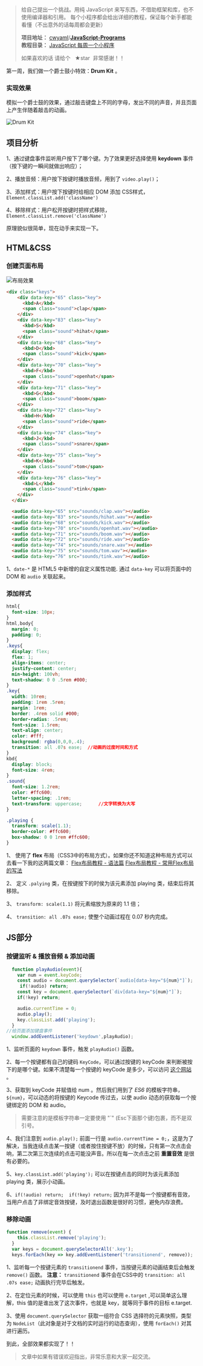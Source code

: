 > 给自己提出一个挑战。用纯 JavaScript 来写东西，不借助框架和库，也不使用编译器和引用。
> 每个小程序都会给出详细的教程，保证每个新手都能看懂（不出意外的话每周都会更新） <br>
>
> **项目地址：** [cwyaml](https://github.com/cwyaml)/**[JavaScript-Programs](https://github.com/cwyaml/JavaScript-Programs)**  <br>
> **教程目录：** [JavaScript 每周一个小程序](http://www.cwyaml.top/2017/04/25/%E6%AF%8F%E5%91%A8%E4%B8%80%E4%B8%AAJS%E5%B0%8F%E7%A8%8B%E5%BA%8F/) <br>
>
> 如果喜欢的话 请给个   ★star  非常感谢！！

第一周，我们做一个爵士鼓小特效：**Drum Kit** 。

### 实现效果
模拟一个爵士鼓的效果，通过敲击键盘上不同的字母，发出不同的声音，并且页面上产生伴随着敲击的动画。

![Drum Kit](http://upload-images.jianshu.io/upload_images/4030390-1c586f07f4c12fce.gif?imageMogr2/auto-orient/strip)

## 项目分析
1、通过键盘事件监听用户按下了哪个键。为了效果更好选择使用 **keydown** 事件（按下键的一瞬间就做出响应）；

2、播放音频：用户按下按键时播放音频，用到了 `video.play()`；

3、添加样式：用户按下按键时给相应 DOM 添加 CSS样式，`Element.classList.add('className')`

4、移除样式：用户松开按键时把样式移除，`Element.classList.remove('className')`

原理貌似很简单，现在动手来实现一下。

## HTML&CSS
### 创建页面布局

![布局效果](http://upload-images.jianshu.io/upload_images/4030390-828aa9146c6bbdb9.png?imageMogr2/auto-orient/strip%7CimageView2/2/w/1240)

``` html
<div class="keys">
    <div data-key="65" class="key">
      <kbd>A</kbd>
      <span class="sound">clap</span>
    </div>
    <div data-key="83" class="key">
      <kbd>S</kbd>
      <span class="sound">hihat</span>
    </div>
    <div data-key="68" class="key">
      <kbd>D</kbd>
      <span class="sound">kick</span>
    </div>
    <div data-key="70" class="key">
      <kbd>F</kbd>
      <span class="sound">openhat</span>
    </div>
    <div data-key="71" class="key">
      <kbd>G</kbd>
      <span class="sound">boom</span>
    </div>
    <div data-key="72" class="key">
      <kbd>H</kbd>
      <span class="sound">ride</span>
    </div>
    <div data-key="74" class="key">
      <kbd>J</kbd>
      <span class="sound">snare</span>
    </div>
    <div data-key="75" class="key">
      <kbd>K</kbd>
      <span class="sound">tom</span>
    </div>
    <div data-key="76" class="key">
      <kbd>L</kbd>
      <span class="sound">tink</span>
    </div>
  </div>

  <audio data-key="65" src="sounds/clap.wav"></audio>
  <audio data-key="83" src="sounds/hihat.wav"></audio>
  <audio data-key="68" src="sounds/kick.wav"></audio>
  <audio data-key="70" src="sounds/openhat.wav"></audio>
  <audio data-key="71" src="sounds/boom.wav"></audio>
  <audio data-key="72" src="sounds/ride.wav"></audio>
  <audio data-key="74" src="sounds/snare.wav"></audio>
  <audio data-key="75" src="sounds/tom.wav"></audio>
  <audio data-key="76" src="sounds/tink.wav"></audio>
```

1、`date-*` 是 HTML5 中新增的自定义属性功能. 通过 `data-key` 可以将页面中的 DOM 和 `audio` 关联起来。

### 添加样式
``` css
html{
  font-size: 10px;
}
html,body{
  margin: 0;
  padding: 0;
}
.keys{
  display: flex;      
  flex: 1;
  align-items: center;
  justify-content: center;
  min-height: 100vh;
  text-shadow: 0 0 .5rem #000;
}
.key{
  width: 10rem;
  padding: 1rem .5rem;
  margin: 1rem;
  border: .4rem solid #000;
  border-radius: .5rem;
  font-size: 1.5rem;
  text-align: center;
  color: #fff;
  background: rgba(0,0,0,.4);
  transition: all .07s ease;  //动画的过度时间和方式
}
kbd{
  display: block;
  font-size: 4rem;
}
.sound{
  font-size: 1.2rem;
  color: #ffc600;
  letter-spacing: .1rem;       
  text-transform: uppercase;      //文字转换为大写
}

.playing {
  transform: scale(1.1);
  border-color: #ffc600;
  box-shadow: 0 0 1rem #ffc600;
}
```

1、 使用了 **flex** 布局（CSS3中的布局方式）。如果你还不知道这种布局方式可以去看一下我的这两篇文章：
[Flex布局教程 - 语法篇](http://www.jianshu.com/p/5405f9bf9996)
[Flex布局教程 - 常用Flex布局的写法](http://www.jianshu.com/p/92d8e9f708a6)

2、 定义 `.palying` 类，在按键按下的时侯为该元素添加 playing 类，结束后将其移除。

3、 `transform: scale(1.1)` 将元素缩放为原来的 1.1 倍；

4、 `transition: all .07s ease;` 使整个动画过程在 0.07 秒内完成。

## JS部分
### 按键监听 & 播放音频 & 添加动画
``` js
  function playAudio(event){
    var num = event.keyCode;    
    const audio = document.querySelector(`audio[data-key="${num}"]`);
     if(!audio) return;  
    const key = document.querySelector(`div[data-key="${num}"]`);
    if(!key) return;

    audio.currentTime = 0;     
    audio.play();    
    key.classList.add('playing');   
  }
//给页面添加键盘事件
  window.addEventListener('keydown',playAudio);
```

1、监听页面的 `keydown` 事件，触发 `playAudio()` 函数。

2、每一个按键都有自己的键码 `KeyCode`，可以通过按键的 keyCode 来判断被按下的是哪个键。如果不清楚每一个按键的 keyCode 是多少，可以访问 [这个网站](http://keycode.info/) 。

3、获取到 keyCode 并赋值给 num 。然后我们用到了 *ES6* 的模板字符串，`${num}`，可以动态的将按键的 Keycode 传过去，以使 audio 动态的获取每一个按键绑定的 DOM 和 audio。

> 需要注意的是模板字符串一定要使用 "`" (Esc下面那个键)包裹，而不是双引号。

4、我们注意到 `audio.play();` 前面一行是 `audio.currentTime = 0;`，这是为了解决，当我连续点击某一按键（或者按住按键不放）的时候，只有第一次点击会响，第二次第三次连续的点击可能没声音。所以在每一次点击之前 **重置音效** 是很有必要的。

5、`key.classList.add('playing');` 可以在按键点击的同时为该元素添加playing 类，展示小动画。

6、`if(!audio) return;  if(!key) return;` 因为并不是每一个按键都有音效，当用户点击了非绑定音效按键，及时退出函数是很好的习惯，避免内存浪费。

### 移除动画
``` js
function remove(event) {
    this.classList.remove('playing');
  }
  var keys = document.querySelectorAll('.key');
  keys.forEach(key => key.addEventListener('transitionend', remove));
```

1、监听每一个按键元素的 `transitionend` 事件，当按键元素的动画结束后会触发 `remove()` 函数。
**注意：** `transitionend` 事件会在CSS中的 `transition: all .07s ease;` 动画执行完毕后触发。

2、在定位元素的时候，可以使用 `this` 也可以使用 `e.target` ,可以简单这么理解，this 值的是谁出发了这次事件，也就是 key，就等同于事件的目标 e.target.

3、使用 `document.querySelector` 获取一组符合 CSS 选择符的元素快照，类型为 `NodeList`（此对象是对于文档的实时运行的动态查询），使用 `forEach()` 对其进行遍历。

到此，全部效果都实现了！！

> 文章中如果有错误欢迎指出，非常乐意和大家一起交流。
